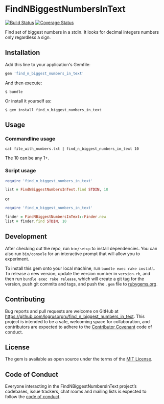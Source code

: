 FindNBiggestNumbersInText
=========================

[![Build Status](https://travis-ci.org/logrusorgru/find_n_biggest_numbers_in_text.svg?branch=master)](https://travis-ci.org/logrusorgru/find_n_biggest_numbers_in_text)
[![Coverage Status](https://coveralls.io/repos/github/logrusorgru/find_n_biggest_numbers_in_text/badge.svg?branch=master)](https://coveralls.io/github/logrusorgru/find_n_biggest_numbers_in_text?branch=master)

Find set of biggest numbers in a stdin. It looks for decimal integers
numbers only regardless a sign.

## Installation

Add this line to your application's Gemfile:

```ruby
gem 'find_n_biggest_numbers_in_text'
```

And then execute:

    $ bundle

Or install it yourself as:

    $ gem install find_n_biggest_numbers_in_text

## Usage

### Commandline usage

```
cat file_with_numbers.txt | find_n_biggest_numbers_in_text 10
```

The 10 can be any 1+.

### Script usage

```ruby
require 'find_n_biggest_numbers_in_text'

list = FindNBiggestNumbersInText.find STDIN, 10
```

or

```ruby
require 'find_n_biggest_numbers_in_text'

finder = FindNBiggestNumbersInText::Finder.new
list = finder.find STDIN, 10
```

## Development

After checking out the repo, run `bin/setup` to install dependencies. You can also run `bin/console` for an interactive prompt that will allow you to experiment.

To install this gem onto your local machine, run `bundle exec rake install`. To release a new version, update the version number in `version.rb`, and then run `bundle exec rake release`, which will create a git tag for the version, push git commits and tags, and push the `.gem` file to [rubygems.org](https://rubygems.org).

## Contributing

Bug reports and pull requests are welcome on GitHub at https://github.com/logrusorgru/find_n_biggest_numbers_in_text. This project is intended to be a safe, welcoming space for collaboration, and contributors are expected to adhere to the [Contributor Covenant](http://contributor-covenant.org) code of conduct.

## License

The gem is available as open source under the terms of the [MIT License](https://opensource.org/licenses/MIT).

## Code of Conduct

Everyone interacting in the FindNBiggestNumbersInText project’s codebases, issue trackers, chat rooms and mailing lists is expected to follow the [code of conduct](https://github.com/logrusorgru/find_n_biggest_numbers_in_text/blob/master/CODE_OF_CONDUCT.md).
